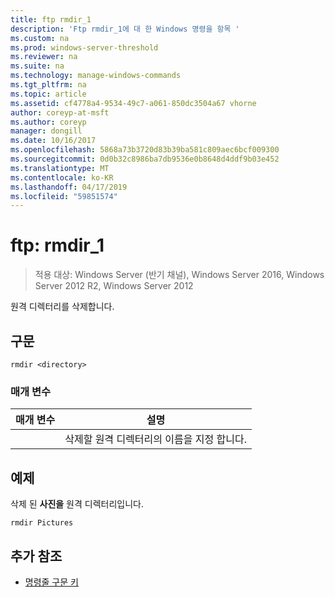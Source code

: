 ```yaml
---
title: ftp rmdir_1
description: 'Ftp rmdir_1에 대 한 Windows 명령을 항목 '
ms.custom: na
ms.prod: windows-server-threshold
ms.reviewer: na
ms.suite: na
ms.technology: manage-windows-commands
ms.tgt_pltfrm: na
ms.topic: article
ms.assetid: cf4778a4-9534-49c7-a061-850dc3504a67 vhorne
author: coreyp-at-msft
ms.author: coreyp
manager: dongill
ms.date: 10/16/2017
ms.openlocfilehash: 5868a73b3720d83b39ba581c809aec6bcf009300
ms.sourcegitcommit: 0d0b32c8986ba7db9536e0b8648d4ddf9b03e452
ms.translationtype: MT
ms.contentlocale: ko-KR
ms.lasthandoff: 04/17/2019
ms.locfileid: "59851574"
---
```

# <a name="ftp-rmdir1"></a>ftp: rmdir_1

>적용 대상: Windows Server (반기 채널), Windows Server 2016, Windows Server 2012 R2, Windows Server 2012

원격 디렉터리를 삭제합니다.   
## <a name="syntax"></a>구문  
```  
rmdir <directory>  
```  
### <a name="parameters"></a>매개 변수  
|매개 변수|설명|  
|-------|--------|  
|<directory>|삭제할 원격 디렉터리의 이름을 지정 합니다.|  
## <a name="BKMK_Examples"></a>예제  
삭제 된 **사진을** 원격 디렉터리입니다.  
```  
rmdir Pictures  
```  
## <a name="additional-references"></a>추가 참조  
-   [명령줄 구문 키](command-line-syntax-key.md)  
